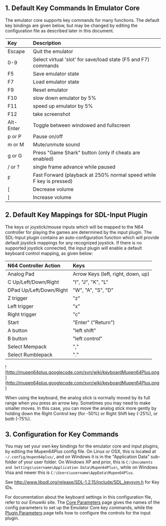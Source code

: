 ## 1. Default Key Commands In Emulator Core ##

The emulator core supports key commands for many functions.  The default key bindings are given below, but may be changed by editing the configuration file as described later in this document.

| **Key** | **Description** |
|:--------|:----------------|
| Escape  | Quit the emulator |
| 0-9     | Select virtual 'slot' for save/load state (F5 and F7) commands |
| F5      | Save emulator state |
| F7      | Load emulator state |
| F9      | Reset emulator  |
| F10     | slow down emulator by 5% |
| F11     | speed up emulator by 5% |
| F12     | take screenshot |
| Alt-Enter | Toggle between windowed and fullscreen |
| p or P  | Pause on/off    |
| m or M  | Mute/unmute sound |
| g or G  | Press "Game Shark" button (only if cheats are enabled) |
| / or ?  | single frame advance while paused |
| F       | Fast Forward (playback at 250% normal speed while F key is pressed) |
| [       | Decrease volume |
| ]       | Increase volume |

## 2. Default Key Mappings for SDL-Input Plugin ##

The keys or joystick/mouse inputs which will be mapped to the N64 controller for playing the games are determined by the input plugin.  The SDL-Input plugin contains an auto-configuration function which will provide default joystick mappings for any recognized joystick.  If there is no supported joystick connected, the input plugin will enable a default keyboard control mapping, as given below:

| **N64 Controller Action** | **Keys** |
|:--------------------------|:---------|
| Analog Pad                | Arrow Keys (left, right, down, up) |
| C Up/Left/Down/Right      | "I", "J", "K", "L" |
| DPad Up/Left/Down/Right   | "W", "A", "S", "D" |
| Z trigger                 | "z"      |
| Left trigger              | "x"      |
| Right trigger             | "c"      |
| Start                     | "Enter" ("Return") |
| A button                  | "left shift" |
| B button                  | "left control" |
| Select Mempack            | ","      |
| Select Rumblepack         | "."      |

![http://mupen64plus.googlecode.com/svn/wiki/keyboardMupen64Plus.png](http://mupen64plus.googlecode.com/svn/wiki/keyboardMupen64Plus.png)

When using the keyboard, the analog stick is normally moved by its full range when you press an arrow key.  Sometimes you may need to make smaller moves.  In this case, you can move the analog stick more gently by holding down the Right Control key (for -50%) or Right Shift key (-25%), or both (-75%).

## 3. Configuration for Key Commands ##

You may set your own key bindings for the emulator core and input plugins, by editing the Mupen64Plus config file.  On Linux or OSX, this is located at `~/.config/mupen64plus/`, and on Windows it is in the "Application Data" sub-folder of your user folder.  On Windows XP and prior, this is `C:\Documents and Settings\username\Application Data\Mupen64Plus\`, while on Windows Visa and newer this is `C:\Users\username\AppData\Mupen64Plus`.

See http://www.libsdl.org/release/SDL-1.2.15/include/SDL_keysym.h for Key IDs.

For documentation about the keyboard settings in this configuration file, refer to our Emuwiki site.  The [Core Parameters](https://github.com/mupen64plus/mupen64plus-core/wiki/Mupen64Plus-Core-Parameters) page gives the names of the config parameters to set up the Emulator Core key commands, while the [Plugin Parameters](https://github.com/mupen64plus/mupen64plus-core/wiki/Mupen64Plus-Plugin-Parameters#wiki-InputSDL) page tells how to configure the controls for the input plugin.